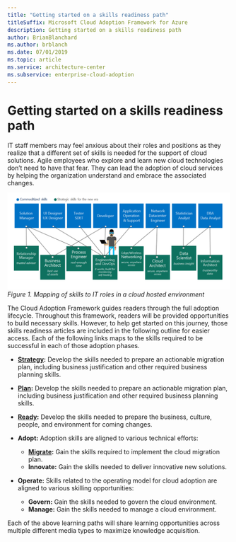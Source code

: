 ```yaml
---
title: "Getting started on a skills readiness path"
titleSuffix: Microsoft Cloud Adoption Framework for Azure
description: Getting started on a skills readiness path
author: BrianBlanchard
ms.author: brblanch
ms.date: 07/01/2019
ms.topic: article
ms.service: architecture-center
ms.subservice: enterprise-cloud-adoption
---
```


# Getting started on a skills readiness path

IT staff members may feel anxious about their roles and positions as they realize that a different set of skills is needed for the support of cloud solutions. Agile employees who explore and learn new cloud technologies don’t need to have that fear. They can lead the adoption of cloud services by helping the organization understand and embrace the associated changes.

![Mapping of skills to IT roles in a cloud hosted environment](../_images/skills-guidance.png)
*Figure 1. Mapping of skills to IT roles in a cloud hosted environment*

The Cloud Adoption Framework guides readers through the full adoption lifecycle. Throughout this framework, readers will be provided opportunities to build necessary skills. However, to help get started on this journey, those skills readiness articles are included in the following outline for easier access. Each of the following links maps to the skills required to be successful in each of those adoption phases.

- **[Strategy](../business-strategy/suggested-skills.md):** Develop the skills needed to prepare an actionable migration plan, including business justification and other required business planning skills.
- **[Plan](./suggested-skills.md):** Develop the skills needed to prepare an actionable migration plan, including business justification and other required business planning skills.
- **[Ready](../ready/suggested-skills.md):** Develop the skills needed to prepare the business, culture, people, and environment for coming changes.

- **Adopt:** Adoption skills are aligned to various technical efforts:
  - **[Migrate](../migrate/expanded-scope/suggested-skills.md):** Gain the skills required to implement the cloud migration plan.
  - **Innovate:** Gain the skills needed to deliver innovative new solutions.

- **Operate:** Skills related to the operating model for cloud adoption are aligned to various skilling opportunities:
  - **Govern:** Gain the skills needed to govern the cloud environment.
  - **Manage:** Gain the skills needed to manage a cloud environment.

Each of the above learning paths will share learning opportunities across multiple different media types to maximize knowledge acquisition.
